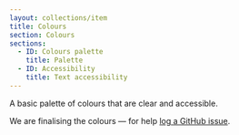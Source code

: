 ```yaml
---
layout: collections/item
title: Colours
section: Colours
sections:
  - ID: Colours palette
    title: Palette
  - ID: Accessibility
    title: Text accessibility
---
```


<p class="abstract" style="border-bottom:hidden">A basic palette of colours that are clear and accessible.<p>

We are finalising the colours &mdash; for help <a href="https://github.com/AusDTO/gov-au-ui-kit/issues" rel="external">log a GitHub issue</a>.
